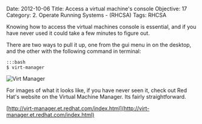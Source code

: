 Date: 2012-10-06
Title: Access a virtual machine's console
Objective: 17
Category: 2. Operate Running Systems - (RHCSA)
Tags: RHCSA

Knowing how to access the virtual machines console is essential, and if you have never used it could take a few minutes to figure out. 

There are two ways to pull it up, one from the gui menu in on the desktop, and the other with the following command in terminal:

    :::bash
    $ virt-manager 


![Virt Manager](http://virt-manager.et.redhat.com/screenshots/manager-summary.png)


For images of what it looks like, if you have never seen it, check out Red Hat's website on the Virtual Machine Manager. Its fairly straightforward.

[http://virt-manager.et.redhat.com/index.html](http://virt-manager.et.redhat.com/index.html)